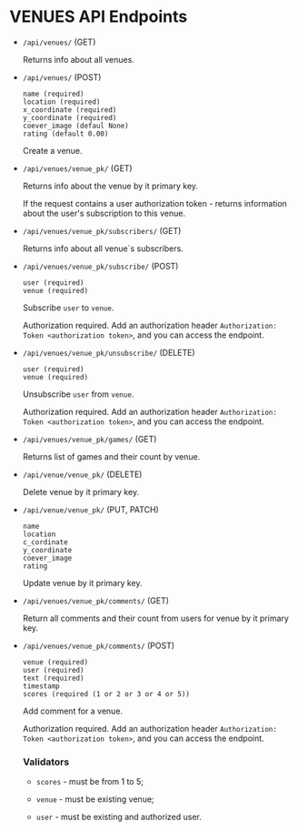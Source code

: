 # VENUES API Endpoints

- ```/api/venues/``` (GET)

    Returns info about all venues.
    
- ```/api/venues/``` (POST)

    ```
    name (required)
    location (required)
    x_coordinate (required)
    y_coordinate (required)
    coever_image (defaul None)
    rating (default 0.00)
    ```
  
    Create a venue.
    
- ```/api/venues/venue_pk/``` (GET)

    Returns info about the venue by it primary key.
    
    If the request contains a user authorization token - returns information about the user's subscription to 
    this venue.
    
- ```/api/venues/venue_pk/subscribers/``` (GET)

    Returns info about all venue`s subscribers.
    
- ```/api/venues/venue_pk/subscribe/``` (POST)

    ```
    user (required)
    venue (required)
    ```

    Subscribe ```user``` to ```venue```.
    
    Authorization required. Add an authorization header ```Authorization: Token <authorization token>```, and you can 
    access the endpoint.
    
- ```/api/venues/venue_pk/unsubscribe/``` (DELETE)

    ```
    user (required)
    venue (required)
    ```

    Unsubscribe ```user``` from ```venue```.
    
    Authorization required. Add an authorization header ```Authorization: Token <authorization token>```, and you can 
    access the endpoint.
    
- ```/api/venues/venue_pk/games/``` (GET)

    Returns list of games and their count by venue.

- ```/api/venue/venue_pk/``` (DELETE)

    Delete venue by it primary key.
    
- ```/api/venue/venue_pk/``` (PUT, PATCH)

    ```
    name
    location
    c_cordinate
    y_coordinate
    coever_image
    rating
    ```
  
    Update venue by it primary key.
    
- ```/api/venues/venue_pk/comments/``` (GET)

    Return all comments and their count from users for venue by it primary key.
    
- ```/api/venues/venue_pk/comments/``` (POST)

    ```
    venue (required)
    user (required)
    text (required)
    timestamp
    scores (required (1 or 2 or 3 or 4 or 5))
    ```
  
    Add comment for a venue. 
    
    Authorization required. Add an authorization header ```Authorization: Token <authorization token>```, and you can 
    access the endpoint.
    
    ### Validators
    
    - ```scores``` - must be from 1 to 5;
    
    - ```venue``` - must be existing venue;
    
    - ```user``` - must be existing and authorized user.